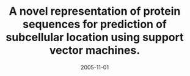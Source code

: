 ---
title: "A novel representation of protein sequences for prediction of subcellular location using support vector machines."
collection: publications
permalink: /publications/2005-11-01-A-novel-representation-of-protein-sequences-for-prediction-of-subcellular-location-using-support-vector-machines
date: 2005-11-01
paperurl: 'https://doi.org/10.1110/ps.051597405'
code: 'https://sunflower.kuicr.kyoto-u.ac.jp/~smatsuda/slplocal.html'
citation: 'S.&nbsp;Matsuda, J.-P. Vert, H.&nbsp;Saigo, N.&nbsp;Ueda, H.&nbsp;Toh, &amp; T.&nbsp;Akutsu.
A novel representation of protein sequences for prediction of subcellular location using support vector machines.
<em>Protein Sci.</em>, 14(11):2804–2813, 2005.'
---